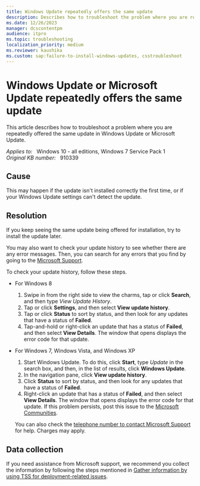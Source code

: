 ```yaml
---
title: Windows Update repeatedly offers the same update
description: Describes how to troubleshoot the problem where you are repeatedly offered the same update in Windows Update or Microsoft Update.
ms.date: 12/26/2023
manager: dcscontentpm
audience: itpro
ms.topic: troubleshooting
localization_priority: medium
ms.reviewer: kaushika
ms.custom: sap:failure-to-install-windows-updates, csstroubleshoot
---
```

# Windows Update or Microsoft Update repeatedly offers the same update

This article describes how to troubleshoot a problem where you are repeatedly offered the same update in Windows Update or Microsoft Update.

_Applies to:_ &nbsp; Windows 10 - all editions, Windows 7 Service Pack 1  
_Original KB number:_ &nbsp; 910339

## Cause

This may happen if the update isn't installed correctly the first time, or if your Windows Update settings can't detect the update.

## Resolution

If you keep seeing the same update being offered for installation, try to install the update later.

You may also want to check your update history to see whether there are any error messages. Then, you can search for any errors that you find by going to the [Microsoft Support](https://support.microsoft.com).

To check your update history, follow these steps.

- For Windows 8

    1. Swipe in from the right side to view the charms, tap or click **Search**, and then type *View Update History*.
    2. Tap or click **Settings**, and then select **View update history**.
    3. Tap or click **Status** to sort by status, and then look for any updates that have a status of **Failed**.
    4. Tap-and-hold or right-click an update that has a status of **Failed**, and then select **View Details**. The window that opens displays the error code for that update.

- For Windows 7, Windows Vista, and Windows XP

    1. Start Windows Update. To do this, click **Start**, type *Update* in the search box, and then, in the list of results, click **Windows Update**.
    2. In the navigation pane, click **View update history**.
    3. Click **Status** to sort by status, and then look for any updates that have a status of **Failed**.
    4. Right-click an update that has a status of **Failed**, and then select **View Details**. The window that opens displays the error code for that update. If this problem persists, post this issue to the [Microsoft Communities](https://answers.microsoft.com/?auth=1).

    You can also check the [telephone number to contact Microsoft Support](https://support.microsoft.com/contactus/) for help. Charges may apply.

## Data collection

If you need assistance from Microsoft support, we recommend you collect the information by following the steps mentioned in [Gather information by using TSS for deployment-related issues](../windows-troubleshooters/gather-information-using-tss-deployment.md).
